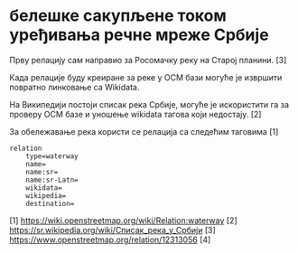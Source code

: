 # белешке сакупљене током уређивања речне мреже Србије

Прву релацију сам направио за Росомачку реку на Старој планини. [3]

Када релације буду креиране за реке у ОСМ бази могуће је извршити повратно линковање са Wikidata.

На Википедији постоји списак река Србије, могуће је искористити га за проверу ОСМ базе и уношење wikidata тагова који недостају. [2]

За обележавање река користи се релација са следећим таговима [1]
```
relation
	type=waterway
	name=
	name:sr=
	name:sr-Latn=
	wikidata=
	wikipedia=
	destination=
```

[1] https://wiki.openstreetmap.org/wiki/Relation:waterway
[2] https://sr.wikipedia.org/wiki/Списак_река_у_Србији
[3] https://www.openstreetmap.org/relation/12313056
[4]

